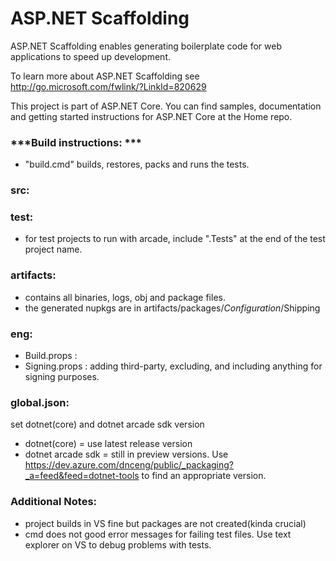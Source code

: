 # ASP.NET Scaffolding

ASP.NET Scaffolding enables generating boilerplate code for web applications to speed up development.

To learn more about ASP.NET Scaffolding see http://go.microsoft.com/fwlink/?LinkId=820629

This project is part of ASP.NET Core. You can find samples, documentation and getting started instructions for ASP.NET Core at the Home repo.

### ***Build instructions: ***
- "build.cmd" builds, restores, packs and runs the tests.

### src:

### test:
- for test projects to run with arcade, include ".Tests" at the end of the test project name.

### artifacts:
- contains all binaries, logs, obj and package files. 
- the generated nupkgs are in artifacts/packages/$Configuration$/Shipping

### eng:
- Build.props :
- Signing.props : adding third-party, excluding, and including anything for signing purposes.

### global.json: 
set dotnet(core) and dotnet arcade sdk version
- dotnet(core) = use latest release version
- dotnet arcade sdk = still in preview versions. Use 
    https://dev.azure.com/dnceng/public/_packaging?_a=feed&feed=dotnet-tools to find an appropriate version.

### Additional Notes:
- project builds in VS fine but packages are not created(kinda crucial)
- cmd does not good error messages for failing test files. Use text explorer on VS to debug problems with tests.
